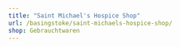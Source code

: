 ```yaml
---
title: "Saint Michael's Hospice Shop"
url: /basingstoke/saint-michaels-hospice-shop/
shop: Gebrauchtwaren
---
```

